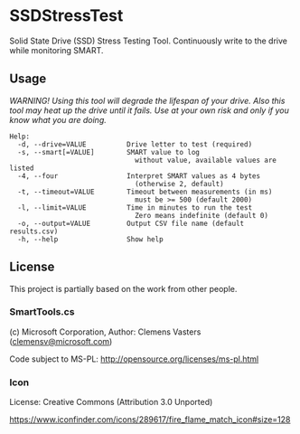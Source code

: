 # SSDStressTest

Solid State Drive (SSD) Stress Testing Tool. Continuously write to the drive while monitoring SMART.

## Usage
_WARNING! Using this tool will degrade the lifespan of your drive. Also this tool may heat up the drive until it fails. Use at your own risk and only if you know what you are doing._

    Help:
      -d, --drive=VALUE          Drive letter to test (required)
      -s, --smart[=VALUE]        SMART value to log
                                   without value, available values are listed
      -4, --four                 Interpret SMART values as 4 bytes
                                   (otherwise 2, default)
      -t, --timeout=VALUE        Timeout between measurements (in ms)
                                   must be >= 500 (default 2000)
      -l, --limit=VALUE          Time in minutes to run the test
                                   Zero means indefinite (default 0)
      -o, --output=VALUE         Output CSV file name (default results.csv)
      -h, --help                 Show help


## License
This project is partially based on the work from other people.
### SmartTools.cs
(c) Microsoft Corporation, Author: Clemens Vasters (clemensv@microsoft.com)

Code subject to MS-PL: http://opensource.org/licenses/ms-pl.html 

### Icon 
License: Creative Commons (Attribution 3.0 Unported)

https://www.iconfinder.com/icons/289617/fire_flame_match_icon#size=128
